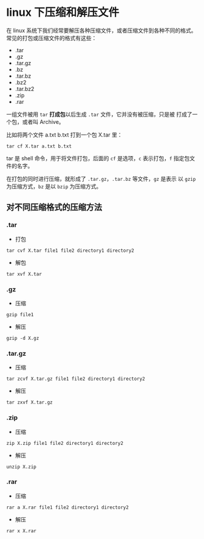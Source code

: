 # linux 下压缩和解压文件
在 linux 系统下我们经常要解压各种压缩文件，或者压缩文件到各种不同的格式。
常见的打包或压缩文件的格式有这些：
- .tar
- .gz
- .tar.gz
- .bz
- .tar.bz
- .bz2
- .tar.bz2
- .zip
- .rar

一组文件被用 `tar` **打成包**以后生成 `.tar` 文件，它并没有被压缩，只是被
打成了一个包，或者叫 Archive。

比如将两个文件 a.txt b.txt 打到一个包 X.tar 里：
```
tar cf X.tar a.txt b.txt
```
tar 是 shell 命令，用于将文件打包，后面的 `cf` 是选项，`c` 表示打包，`f` 
指定包文件的名字。

在打包的同时进行压缩，就形成了 `.tar.gz`，`.tar.bz` 等文件，`gz` 是表示
以 `gzip` 为压缩方式，`bz` 是以 `bzip` 为压缩方式。

## 对不同压缩格式的压缩方法
### .tar
- 打包
```
tar cvf X.tar file1 file2 directory1 directory2
```
- 解包
```
tar xvf X.tar
```

### .gz
- 压缩
```
gzip file1
```
- 解压
```
gzip -d X.gz
```

### .tar.gz
- 压缩
```
tar zcvf X.tar.gz file1 file2 directory1 directory2
```
- 解压
```
tar zxvf X.tar.gz
```

### .zip
- 压缩
```
zip X.zip file1 file2 directory1 directory2
```
- 解压
```
unzip X.zip
```

### .rar
- 压缩
```
rar a X.rar file1 file2 directory1 directory2
```
- 解压
```
rar x X.rar
```
